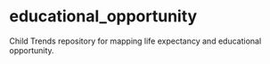 # educational_opportunity
Child Trends repository for mapping life expectancy and educational opportunity. 
